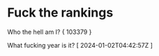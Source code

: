 # Fuck the rankings

Who the hell am I?
{ 103379 }

What fucking year is it?
[ 2024-01-02T04:42:57Z ]
